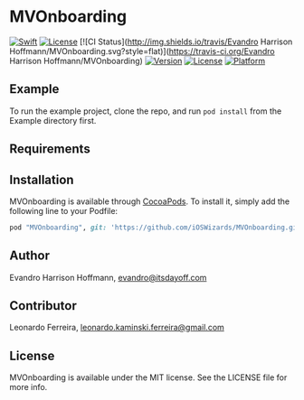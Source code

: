 # MVOnboarding

<a href="https://swift.org"><img src="https://img.shields.io/badge/Swift-3.0-orange.svg?style=flat" alt="Swift" /></a>
<a href="https://tldrlegal.com/license/mit-license"><img src="https://img.shields.io/badge/License-MIT-blue.svg?style=flat" alt="License" /></a>
[![CI Status](http://img.shields.io/travis/Evandro Harrison Hoffmann/MVOnboarding.svg?style=flat)](https://travis-ci.org/Evandro Harrison Hoffmann/MVOnboarding)
[![Version](https://img.shields.io/cocoapods/v/MVOnboarding.svg?style=flat)](http://cocoapods.org/pods/MVOnboarding)
[![License](https://img.shields.io/cocoapods/l/MVOnboarding.svg?style=flat)](http://cocoapods.org/pods/MVOnboarding)
[![Platform](https://img.shields.io/cocoapods/p/MVOnboarding.svg?style=flat)](http://cocoapods.org/pods/MVOnboarding)

## Example

To run the example project, clone the repo, and run `pod install` from the Example directory first.

## Requirements

## Installation

MVOnboarding is available through [CocoaPods](http://cocoapods.org). To install
it, simply add the following line to your Podfile:

```ruby
pod "MVOnboarding", git: 'https://github.com/iOSWizards/MVOnboarding.git', tag: '0.1.1'
```

## Author

Evandro Harrison Hoffmann, evandro@itsdayoff.com

## Contributor

Leonardo Ferreira, leonardo.kaminski.ferreira@gmail.com

## License

MVOnboarding is available under the MIT license. See the LICENSE file for more info.
